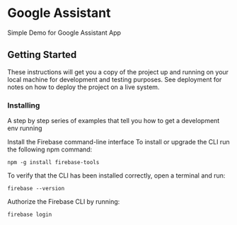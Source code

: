 # Google Assistant
Simple Demo for Google Assistant App

## Getting Started

These instructions will get you a copy of the project up and running on your local machine for development and testing purposes. See deployment for notes on how to deploy the project on a live system.

### Installing

A step by step series of examples that tell you how to get a development env running

Install the Firebase command-line interface
To install or upgrade the CLI run the following npm command:

```
npm -g install firebase-tools
```

To verify that the CLI has been installed correctly, open a terminal and run:

```
firebase --version
```

Authorize the Firebase CLI by running:

```
firebase login
```

